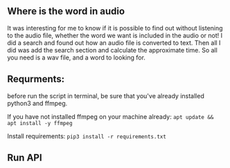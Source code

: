 ## Where is the word in audio 

It was interesting for me to know if it is possible to find out without listening to the audio file, whether the word we want is included in the audio or not! I did a search and found out how an audio file is converted to text. Then all I did was add the search section and calculate the approximate time.
So all you need is a wav file, and a word to looking for.

## Requrments:
before run the script in terminal, be sure that you've already installed python3 and ffmpeg.

If you have not installed ffmpeg on your machine already: `apt update && apt install -y ffmpeg`

Install requirements: `pip3 install -r requirements.txt`


## Run API